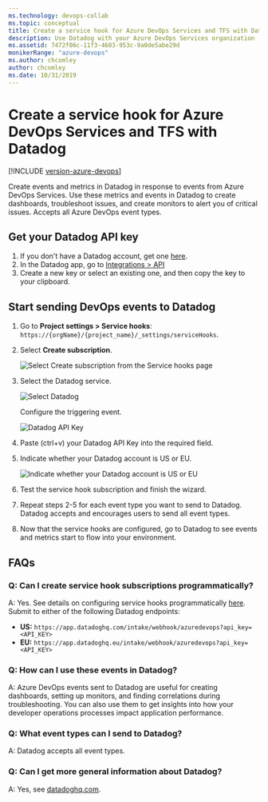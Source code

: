 ```yaml
---
ms.technology: devops-collab
ms.topic: conceptual
title: Create a service hook for Azure DevOps Services and TFS with Datadog
description: Use Datadog with your Azure DevOps Services organization
ms.assetid: 7472f06c-11f3-4603-953c-9a0de5abe29d
monikerRange: "azure-devops"
ms.author: chcomley
author: chcomley
ms.date: 10/31/2019
---
```


# Create a service hook for Azure DevOps Services and TFS with Datadog

[!INCLUDE [version-azure-devops](../../includes/version-azure-devops.md)]

Create events and metrics in Datadog in response to events from Azure DevOps Services. Use these metrics and events in Datadog to create dashboards, troubleshoot issues, and create monitors to alert you of critical issues. Accepts all Azure DevOps event types.

## Get your Datadog API key

1. If you don't have a Datadog account, get one [here](https://aka.ms/AzureDevOpsDataDog).
2. In the Datadog app, go to [Integrations > API](https://aka.ms/AzureDevOpsDataDogAPI)
3. Create a new key or select an existing one, and then copy the key to your clipboard.

## Start sending DevOps events to Datadog

1. Go to **Project settings > Service hooks**: `https://{orgName}/{project_name}/_settings/serviceHooks`.

2. Select **Create subscription**.

   ![Select Create subscription from the Service hooks page](../media/service-hooks-page-select-create-subscription.png)

3. Select the Datadog service.

   ![Select Datadog](../media/select-datadog.png)

   Configure the triggering event.

   ![Datadog API Key](../media/datadog-api-key.png)

4. Paste (ctrl+v) your Datadog API Key into the required field.
5. Indicate whether your Datadog account is US or EU.

   ![Indicate whether your Datadog account is US or EU](../media/datadog-US-or-EU.png)

6. Test the service hook subscription and finish the wizard.
7. Repeat steps 2-5 for each event type you want to send to Datadog. Datadog accepts and encourages users to send all event types.
8. Now that the service hooks are configured, go to Datadog to see events and metrics start to flow into your environment.

## FAQs

### Q: Can I create service hook subscriptions programmatically?

A: Yes. See details on configuring service hooks programmatically [here](https://docs.microsoft.com/azure/devops/service-hooks/create-subscription?view=azure-devops). Submit to either of the following Datadog endpoints:

- **US:** `https://app.datadoghq.com/intake/webhook/azuredevops?api_key=<API_KEY>`
- **EU:** `https://app.datadoghq.eu/intake/webhook/azuredevops?api_key=<API_KEY>`

### Q: How can I use these events in Datadog?

A: Azure DevOps events sent to Datadog are useful for creating dashboards, setting up monitors, and finding correlations during troubleshooting. You can also use them to get insights into how your developer operations processes impact application performance.

### Q: What event types can I send to Datadog?

A: Datadog accepts all event types.

### Q: Can I get more general information about Datadog?

A: Yes, see [datadoghq.com](https://datadoghq.com).
